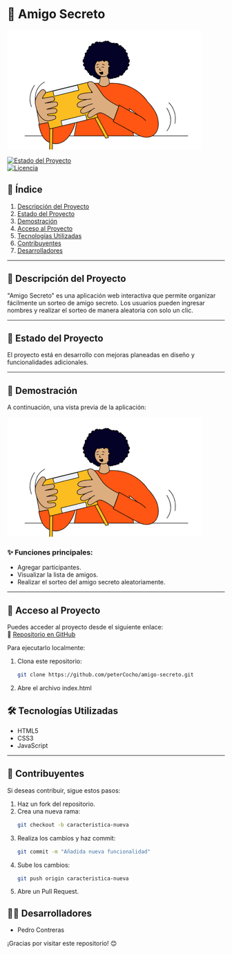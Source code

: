 # 🎁 Amigo Secreto

![Amigo Secreto](assets/amigo-secreto.png)

[![Estado del Proyecto](https://img.shields.io/badge/Estado-En%20Desarrollo-yellow.svg)]()  
[![Licencia](https://img.shields.io/badge/Licencia-MIT-blue.svg)]()  

## 📌 Índice  
1. [Descripción del Proyecto](#descripción-del-proyecto)  
2. [Estado del Proyecto](#estado-del-proyecto)  
3. [Demostración](#demostración)  
4. [Acceso al Proyecto](#acceso-al-proyecto)  
5. [Tecnologías Utilizadas](#tecnologías-utilizadas)  
6. [Contribuyentes](#contribuyentes)  
7. [Desarrolladores](#desarrolladores)  

---

## 🎯 Descripción del Proyecto  
"Amigo Secreto" es una aplicación web interactiva que permite organizar fácilmente un sorteo de amigo secreto. Los usuarios pueden ingresar nombres y realizar el sorteo de manera aleatoria con solo un clic.  

---

## 🚀 Estado del Proyecto  
El proyecto está en desarrollo con mejoras planeadas en diseño y funcionalidades adicionales.  

---

## 🎥 Demostración  
A continuación, una vista previa de la aplicación:  

![Vista previa](assets/amigo-secreto.png)  

### ✨ Funciones principales:  
- Agregar participantes.  
- Visualizar la lista de amigos.  
- Realizar el sorteo del amigo secreto aleatoriamente.  

---

## 🔗 Acceso al Proyecto  
Puedes acceder al proyecto desde el siguiente enlace:  
🔗 [Repositorio en GitHub](https://github.com/petercocho/amigo-secreto)  

Para ejecutarlo localmente:  
1. Clona este repositorio:  
   ```bash
   git clone https://github.com/peterCocho/amigo-secreto.git

2. Abre el archivo index.html

## 🛠 Tecnologías Utilizadas  
- HTML5  
- CSS3  
- JavaScript  

---

## 🤝 Contribuyentes  
Si deseas contribuir, sigue estos pasos:  

1. Haz un fork del repositorio.  
2. Crea una nueva rama:  
   ```bash
   git checkout -b caracteristica-nueva
3. Realiza los cambios y haz commit:
   ```bash
   git commit -m "Añadida nueva funcionalidad"
4. Sube los cambios:
   ```bash
   git push origin caracteristica-nueva
5. Abre un Pull Request.

## 👨‍💻 Desarrolladores

- Pedro Contreras

¡Gracias por visitar este repositorio! 😊
